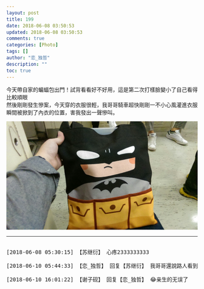 ```yaml
---
layout: post
title: 199
date: 2018-06-08 03:50:53
updated: 2018-06-08 03:50:53
comments: true
categories: [Photo]
tags: []
author: "恋_独哲"
description: ""
toc: true
---
```


<p dir="ltr"  >今天帶自家的蝙蝠包出門！試背看看好不好用，這是第二次打樣臉變小了自己看得比較順眼<br />然後剛剛發生慘案，今天穿的衣服很輕，我哥哥騎車超快剛剛一不小心風灌進衣服瞬間被掀到了內衣的位置，害我發出一聲慘叫。</p>

![](https://raw.githubusercontent.com/alicewish/maple50821/master/img_YW5MWVN1NEpoZFV5b21LN1RpY3NaOE5XTWZubmtobXJpWVI1LzVpeDBUOUdyV3VFV2ZKWVdBPT0.jpg)

---

<pre>

[2018-06-08 05:30:15] 【苏继衍】 心疼2333333333

[2018-06-10 05:44:33] 【恋_独哲】 回复【苏继衍】 我哥哥還說路人看到髒東西真可憐(倒地

[2018-06-10 16:01:22] 【谢子砚】 回复【恋_独哲】 😂亲生的无误了

</pre>